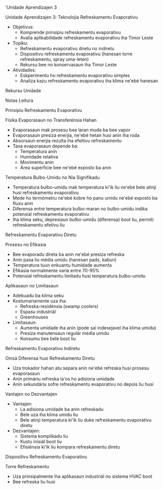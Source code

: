 'Unidade Aprendizajen 3

Unidade Aprendizajen 3: Teknolojia Refreskamentu Evaporativu
- Objetivus:
  * Komprende prinsipiu refreskamentu evaporativu
  * Avalia aplikabilidade refreskamentu evaporativu iha Timor Leste
- Topiku:
  * Refreskamentu evaporativu diretu no indiretu
  * Dispositivu refreskamentu evaporativu (hanesan torre refreskamentu, spray uma-leten)
  * Rekursu bee no konservasaun iha Timor Leste
- Atividades:
  * Eskperimentu ho refreskamentu evaporativu simples
  * Analiza kazu refreskamentu evaporativu iha klima ne'ebé hanesan

Rekursu Unidade

Notas Leitura

Prinsipiu Refreskamentu Evaporativu

Físika Evaporasaun no Transferénsia Hahan

- Evaporasaun mak prosesu bee laran muda ba bee vapor
- Evaporasaun presiza enerjia, ne'ebé hetan husi anin iha roda
- Absorsaun enerjia rezulta iha efeitivu refreskamentu
- Taxa evaporasaun depende ba:
  * Temperatura anin
  * Humidade relativa
  * Movimentu anin
  * Área superfície bee ne'ebé exposto ba anin

Temperatura Bulbo-Umidu no Nia Signifikadu

- Temperatura bulbo-umidu mak temperatura ki'ik liu ne'ebé bele atinji husi refreskamentu evaporativu
- Mede ho termómetru ne'ebé kobre ho panu umidu ne'ebé exposto ba fluxu anin
- Diferensa entre temperatura bulbo-maran no bulbo-umidu indika potensial refreskamentu evaporativu
- Iha klima seku, depresiaun bulbo-umidu (diferensa) boot liu, permiti refreskamentu efetivu liu

Refreskamentu Evaporativu Diretu

Prosesu no Efikasia

- Bee evaporadu direta ba anin ne'ebé presiza refreska
- Anin pasa liu média umidu (hanesan pads, kabun)
- Temperatura tuun enkuantu humidade aumenta
- Efikasia normalmente varia entre 70-95%
- Potensial refreskamentu limitadu husi temperatura bulbo-umidu

Aplikasaun no Limitasaun

- Adekuadu ba klima seku
- Kostumariamente uza iha:
  * Refreska-residénsia (swamp coolers)
  * Espasu industriál
  * Greenhouses
- Limitasaun:
  * Aumenta umidade iha anin (pode sai indesejavel iha klima umidu)
  * Presiza manutensaun regulár média umidu
  * Konsumu bee bele boot liu

Refreskamentu Evaporativu Indiretu

Oinsá Diferensa husi Refreskamentu Diretu

- Uza trokador hahan atu separa anin ne'ebé refreska husi prosesu evaporasaun
- Anin primáriu refreska la'os ho adisiona umidade
- Anin sekundáriu sofre refreskamentu evaporativu no depois liu husi

Vantajen no Dezvantajen

- Vantajen:
  * La adisiona umidade ba anin refreskadu
  * Bele uza iha klima umidu liu
  * Bele atinji temperatura ki'ik liu duke refreskamentu evaporativu diretu
- Dezvantajen:
  * Sistema komplikadu liu
  * Kustu inisiál boot liu
  * Efisiénsia ki'ik liu kompara refreskamentu diretu

Dispositivu Refreskamentu Evaporativu

Torre Refreskamentu

- Uza prinsipalmente iha aplikasaun industriál no sistema HVAC boot
- Bee refreska liu husi